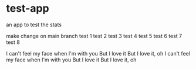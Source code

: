 # test-app
an app to test the stats

make change on main branch
test 1
test 2
test 3
test 4
test 5
test 6
test 7
test 8

I can't feel my face when I'm with you
But I love it
But I love it, oh
I can't feel my face when I'm with you
But I love it
But I love it, oh
